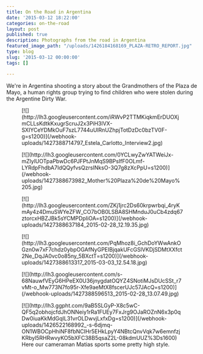 ```yaml
---
title: On the Road in Argentina
date: '2015-03-12 18:22:00'
categories: on-the-road
layout: post
published: true
description: Photographs from the road in Argentina
featured_image_path: "/uploads/1426184168169_PLAZA-RETRO_REPORT.jpg"
type: blog
slug: '2015-03-12 00:00:00'
tags: []

---
```

We're in Argentina shooting a story about the Grandmothers of the Plaza de Mayo, a human rights group trying to find children who were stolen during the Argentine Dirty War.

<figure data-type="image">[![](http://lh3.googleusercontent.com/iRWvP2TTMKiqkmErDUOXjmCLLsKdtkKxugrScruJ2x3PiH3lVX-SXIYCeYDMkOuF7szL7744uUlRnUZhpjTotDzDc0bzTV0F-g=s1200)](/webhook-uploads/1427388714797_Estela_Carlotto_Interview2.jpg)</figure>

<figure data-type="image">[![](http://lh3.googleusercontent.com/0YCLwyZwYATWeiJx-mZlylUOTpaPbwDc6PJFPtJnMqS9BPsIfF0OLmf-LYRdpFhdbA7IdQQyfvsQzrsINksO-3Q7g8zXcPpU=s1200)](/webhook-uploads/1427388673982_Mother%20Plaza%20de%20Mayo%205.jpg)</figure>

<figure data-type="image">[![](http://lh3.googleusercontent.com/ZKj1jrc2Ds60krpwrbqi_4ryKmAy4z4DmuSWYeZFW_CO7bOB0LSBA8SHMnduJ0uCb4zdq67ztorcxHBZJBk5sYCMPDpIiOA=s1200)](/webhook-uploads/1427388637184_2015-02-28_12.19.35.jpg)</figure>

<figure data-type="image">[![](http://lh3.googleusercontent.com/PqMhoz8i_GchDoYWwAnkOGzn0w7xF7chdz0ybpOGAfNyGPEIBjqakUFcGSlVKDjSDMtXXfct2Ne_DqJA0vc0o85ny_5BXctT=s1200)](/webhook-uploads/1427388613317_2015-03-03_12.54.18.jpg)</figure>

<figure data-type="image">[![](http://lh3.googleusercontent.com/s-68NauwfVEyG6HPeEX0U36jnygdatOQYZ4SNotiMJsDUcSSt_r7vMt-o_Mw773N7fo95r-Xfe9aeMtX8fscerUJc57JAcQ=s1200)](/webhook-uploads/1427388596513_2015-02-28_13.07.49.jpg)</figure>

<figure data-type="image">[![](http://lh3.ggpht.com/9aB5SLGyP-X8c5wC-QF5q2obhojcfdJhONNeiy1rRa1FUEy7FxJrg9OJaROZnN6x3p0qDw0iuaKkMdGqIL31vrOLDwvjLxfxDg=s1200)](/webhook-uploads/1426522168992_-s-6djmq-ON1WBOCpHhiNF8fbNCIHr5EHkLpyY4NBtcQnvVqk7w6emnfzjKRbyl5RHRwvyKO5bXFC38B5qsaZ2L-08kdmUUZ%3Ds1600)

<figcaption>
Here our cameraman Matias sports some pretty high style.</figcaption>

</figure>

